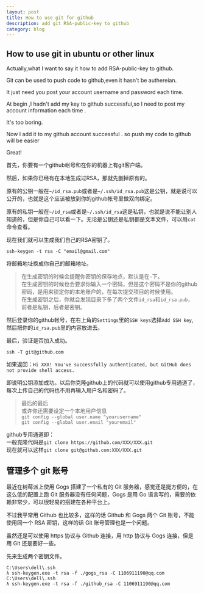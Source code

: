 ```yaml
---
layout: post
title: How to use git for github 
description: add git RSA-public-key to github 
category: blog
---
```


## How to use git in ubuntu or other linux

Actually,what I want to say it how to add RSA-public-key to github.

Git can be used to push code to github,even it hasn't be authereian.

It just need you post your account username and password each time.

At begin ,I hadn't add my key to github successful,so I need to post my account information each time .

It's too boring.

Now I add it to my github account successful . so push my code to github will be easier 

Great!     

首先，你要有一个github帐号和在你的机器上有git客户端。           

然后，如果你已经有在本地生成过RSA，那就先删掉原有的。

原有的公钥一般在`~/id_rsa.pub`或者是`~/.ssh/id_rsa.pub`这是公钥，就是说可以公开的，也就是这个应该被放到你的github帐号里做双向绑定。

原有的私钥一般在`~/id_rsa`或者是`~/.ssh/id_rsa`这是私钥，也就是说不能让别人知道的，但是你自己可以看一下。无论是公钥还是私钥都是文本文件，可以用`cat`命令查看。

现在我们就可以生成我们自己的RSA密钥了。             

```
ssh-keygen -t rsa -C "email@gmail.com"
```

将邮箱地址换成你自己的邮箱地址。

>在生成密钥的时候会提醒你密钥的保存地点，默认是在`~`下。                    
>在生成密钥的时候也会要求你输入一个密码，但是这个密码不是你的github密码，是用来锁定你的本地账户的，在每次提交项目的时候使用。                              
>在生成密钥之后，你就会发现目录下多了两个文件`id_rsa`和`id_rsa.pub`，前者是私钥，后者是密钥。                                  

然后登录你的github帐号，在右上角的`Settings`里的`SSH keys`选择`Add SSH key`,然后把你的`id_rsa.pub`里的内容放进去。

最后，验证是否加入成功。

```
ssh -T git@github.com
```

如果返回：`Hi XXX! You've successfully authenticated, but GitHub does not provide shell access.`

即说明公钥添加成功。以后你克隆github上的代码就可以使用github专用通道了，每次上传自己的代码也不用再输入用户名和密码了。     

>最后的最后                                  
>或许你还需要设定一个本地用户信息                                     
>`git config --global user.name "yourusername"`                                 
>`git config --global user.email "youremail"`                                

github专用通道即：                                                     
一般克隆代码是`git clone https://github.com/XXX/XXX.git`                               
现在就可以这样`git clone git@github.com:XXX/XXX.git`                             

## 管理多个 git 账号

最近在树莓派上使用 Gogs 搭建了一个私有的 Git 服务器，感觉还是挺方便的，在这么低的配置上跑 Git 服务器没有任何问题，Gogs 是用 Go 语言写的，需要的依赖非常少，可以很轻易的搭建在各种平台上。

不过我平常用 Github 也比较多，这样的话 Github 和 Gogs 两个 Git 账号，不能使用同一个 RSA 密钥，这样的话 Git 账号管理也是一个问题。

虽然还是可以使用 https 协议与 Github 连接，用 http 协议与 Gogs 连接，但是用 Git 还是要好一些。

先来生成两个密钥文件。

```
C:\Users\dell\.ssh
λ ssh-keygen.exe -t rsa -f ./gogs_rsa -C 1106911190@qq.com
C:\Users\dell\.ssh
λ ssh-keygen.exe -t rsa -f ./github_rsa -C 1106911190@qq.com
```